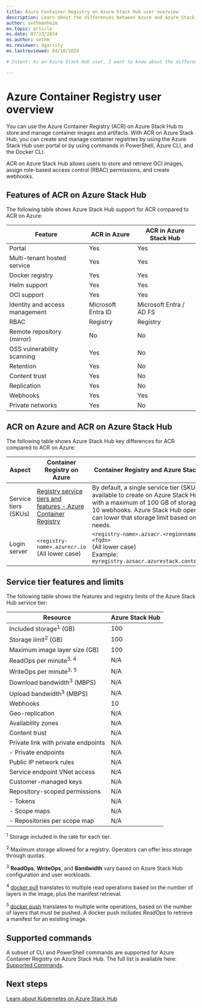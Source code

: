 ```yaml
---
title: Azure Container Registry on Azure Stack Hub user overview 
description: Learn about the differences between Azure and Azure Stack Hub with Azure Container Registry.
author: sethmanheim
ms.topic: article
ms.date: 07/23/2024
ms.author: sethm
ms.reviewer: dgarrity
ms.lastreviewed: 04/10/2024

# Intent: As an Azure Stack Hub user, I want to know about the differences between Azure and Azure Stack Hub with Azure Container Registry so that I can understand the limitations and capabilities of the service.

---
```


# Azure Container Registry user overview

You can use the Azure Container Registry (ACR) on Azure Stack Hub to store and manage container images and artifacts. With ACR on Azure Stack Hub, you can create and manage container registries by using the Azure Stack Hub user portal or by using commands in PowerShell, Azure CLI, and the Docker CLI.

ACR on Azure Stack Hub allows users to store and retrieve OCI images, assign role-based access control (RBAC) permissions, and create webhooks.

## Features of ACR on Azure Stack Hub

The following table shows Azure Stack Hub support for ACR compared to ACR on Azure:

| Feature                      | ACR in Azure | ACR in Azure Stack Hub |
|------------------------------|--------------|---------------------------|
| Portal                       | Yes          | Yes                       |
| Multi-tenant hosted service  | Yes          | Yes                       |
| Docker registry              | Yes          | Yes                       |
| Helm support                 | Yes          | Yes                       |
| OCI support                  | Yes          | Yes                       |
| Identity and access management | Microsoft Entra ID     | Microsoft Entra / AD FS            |
| RBAC                         | Registry     | Registry                  |
| Remote repository (mirror)   | No           | No                        |
| OSS vulnerability scanning   | Yes          | No                        |
| Retention                    | Yes          | No                        |
| Content trust                | Yes          | No                        |
| Replication                  | Yes          | No                        |
| Webhooks                     | Yes          | Yes                       |
| Private networks             | Yes          | No                        |

## ACR on Azure and ACR on Azure Stack Hub

The following table shows Azure Stack Hub key differences for ACR compared to ACR on Azure:

| Aspect | Container Registry on Azure | Container Registry and Azure Stack Hub |
| --- | --- | --- |
| Service tiers (SKUs) | [Registry service tiers and features - Azure Container Registry](/azure/container-registry/container-registry-skus) | By default, a single service tier (SKU) is available to create on Azure Stack Hub with a maximum of 100 GB of storage and 10 webhooks. Azure Stack Hub operators can lower that storage limit based on needs. |
| Login server | `<registry-name>.azurecr.io`<br>(All lower case)<br> | `<registry-name>.azsacr.<regionname>.<fqdn>` <br> (All lower case) <br> Example: `myregistry.azsacr.azurestack.contoso.com`|

## Service tier features and limits

The following table shows the features and registry limits of the Azure Stack Hub service tier:

| Resource                            | Azure Stack Hub |
|-------------------------------------|-----------------|
| Included storage<sup>1</sup> (GB)             | 100             |
| Storage limit<sup>2</sup> (GB)                | 100             |
| Maximum image layer size (GB)      | 100             |
| ReadOps per minute<sup>3, 4</sup>              | N/A             |
| WriteOps per minute<sup>3, 5</sup>            | N/A             |
| Download bandwidth<sup>3</sup> (MBPS)          | N/A             |
| Upload bandwidth<sup>3</sup> (MBPS)           | N/A             |
| Webhooks                            | 10              |
| Geo-replication                     | N/A             |
| Availability zones                  | N/A             |
| Content trust                       | N/A             |
| Private link with private endpoints | N/A             |
|  - Private endpoints                 | N/A             |
| Public IP network rules             | N/A             |
| Service endpoint VNet access        | N/A             |
| Customer-managed keys               | N/A             |
| Repository-scoped permissions       | N/A             |
|  - Tokens                            | N/A             |
|  - Scope maps                        | N/A             |
|  - Repositories per scope map        | N/A             |

<sup>1</sup> Storage included in the rate for each tier.

<sup>2</sup> Maximum storage allowed for a registry. Operators can offer less storage through quotas.

<sup>3</sup> **ReadOps**, **WriteOps**, and **Bandwidth** vary based on Azure Stack Hub configuration and user workloads.

<sup>4</sup> [docker pull](https://docs.docker.com/registry/spec/api/#pulling-an-image) translates to multiple read operations based on the number of layers in the image, plus the manifest retrieval.

<sup>5</sup> [docker push](https://docs.docker.com/registry/spec/api/#pushing-an-image) translates to multiple write operations, based on the number of layers that must be pushed. A docker push includes *ReadOps* to retrieve a manifest for an existing image.

## Supported commands

A subset of CLI and PowerShell commands are supported for Azure Container Registry on Azure Stack Hub. The full list is available here: [Supported Commands](container-registry-commands.md).

## Next steps

[Learn about Kubernetes on Azure Stack Hub](azure-stack-kubernetes-aks-engine-overview.md)
